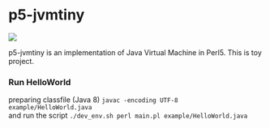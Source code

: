 # p5-jvmtiny
[![](https://github.com/toricor/p5-jvmtiny/workflows/linux/badge.svg)](https://github.com/toricor/p5-jvmtiny/actions) 

p5-jvmtiny is an implementation of Java Virtual Machine in Perl5.
This is toy project.

### Run HelloWorld
preparing classfile (Java 8) `javac -encoding UTF-8 example/HelloWorld.java`  
and run the script `./dev_env.sh perl main.pl example/HelloWorld.java`
